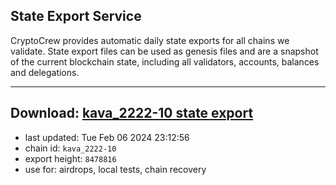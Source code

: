 ## State Export Service
CryptoCrew provides automatic daily state exports for all chains we validate. State export files can be used as genesis files and are a snapshot of the current blockchain state, including all validators, accounts, balances and delegations.

---
**Download: [kava_2222-10 state export](https://dl.ccvalidators.com/SERVICE/kava/kava_2222-10_export_8478816.json)**
---

- last updated: Tue Feb 06 2024 23:12:56
- chain id: `kava_2222-10`
- export height: `8478816`
- use for: airdrops, local tests, chain recovery
